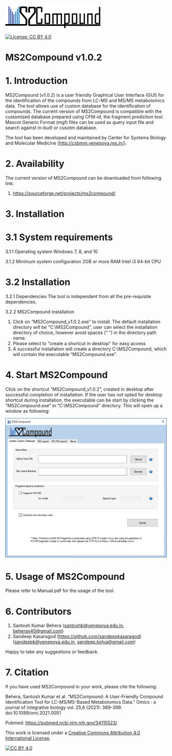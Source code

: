 <img src="./images/MS2Compound_logo1.png" width="300px" height="auto">


[![License: CC BY 4.0](https://img.shields.io/badge/License-CC%20BY%204.0-lightgrey.svg)](https://creativecommons.org/licenses/by/4.0/)

# MS2Compound v1.0.2
# 1. Introduction
MS2Compound (v1.0.2) is a user friendly Graphical User Interface (GUI) for the identification of the compounds from LC-MS and MS/MS metabolomics data. The tool allows use of custom database for the identification of compounds. 
The current version of MS2Compound is compatible with the customized database prepared using CFM-id, the fragment prediction tool. Mascot Generic Format (mgf) files can be used as query input file and search against in-built or cusotm database. 

The tool has been developed and maintained by Center for Systems Biology and Molecular Medicine (http://csbmm.yenepoya.res.in/). 

# 2. Availability
The current version of MS2Compound can be downloaded from following link:
1. https://sourceforge.net/projects/ms2compound/

# 3. Installation
# 	3.1 System requirements
3.1.1 Operating system
	Windows 7, 8, and 10

3.1.2 Minimum system configuration
	2GB or more RAM
	Intel i3 64-bit CPU 
# 	3.2 Installation
3.2.1 Dependencies
	The tool is independent from all the pre-requisite dependencies.

3.2.2 MS2Compound installation
1. Click on “MS2Compound_v1.0.2.exe” to install. The default installation directory will be “C:\MS2Compound”, user can select the installation directory of choice, however avoid spaces (“ ”) in the directory path name.
2. Please select to "create a shortcut in desktop" for easy access	
3. A successful installation will create a directory C:\MS2Compound, which will contain the executable “MS2Compound.exe”.

# 4. Start MS2Compound

Click on the shortcut “MS2Compound_v1.0.2”, created in desktop after successful completion of installation. If the user has not opted for desktop shortcut during installation, the executable can be start by clicking the “MS2Compound.exe” in “C:\MS2Compound” directory. This will open up a window as following:

<p align="center">
<img src="./images/Start.PNG" width="800px" height="auto">
</p>

# 5. Usage of MS2Compound

Please refer to Manual.pdf for the usage of the tool.

# 6. Contributors

1. Santosh Kumar Behera (santoshb@yenepoya.edu.in, beheras40@gmail.com)
2. Sandeep Kasaragod (https://github.com/sandeepkasaragod) (sandeepk@yenepoya.edu.in, sandeep.kolya@gmail.com)

Happy to take any suggestions or feedback.

# 7. Citation
If you have used MS2Compound in your work, please cite the following:

Behera, Santosh Kumar et al. “MS2Compound: A User-Friendly Compound Identification Tool for LC-MS/MS-Based Metabolomics Data.” Omics : a journal of integrative biology vol. 25,6 (2021): 389-399. doi:10.1089/omi.2021.0051

Pubmed: https://pubmed.ncbi.nlm.nih.gov/34115523/

This work is licensed under a [Creative Commons Attribution 4.0 International
License][cc-by].

[![CC BY 4.0][cc-by-image]][cc-by]

[cc-by]: http://creativecommons.org/licenses/by/4.0/
[cc-by-image]: https://i.creativecommons.org/l/by/4.0/88x31.png
[cc-by-shield]: https://img.shields.io/badge/License-CC%20BY%204.0-lightgrey.svg
